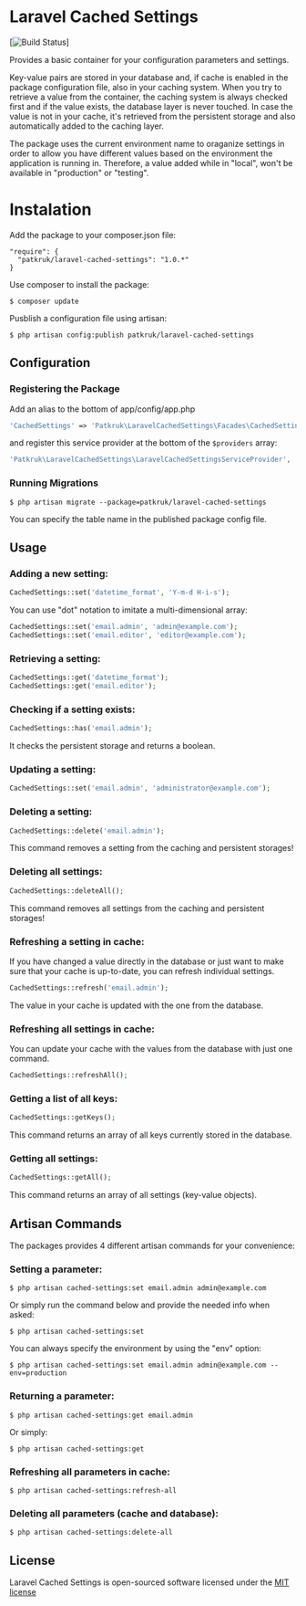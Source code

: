 Laravel Cached Settings
=============
[![Build Status](https://travis-ci.org/patkruk/Laravel-Cached-Settings.png?branch=master)]

Provides a basic container for your configuration parameters and settings.

Key-value pairs are stored in your database and, if cache is enabled in the package configuration file, also in your caching system. When you try to retrieve a value from the container, the caching system is always checked first and if the value exists, the database layer is never touched. In case the value is not in your cache, it's retrieved from the persistent storage and also automatically added to the caching layer.

The package uses the current environment name to oraganize settings in order to allow you have different values based on the environment the application is running in. Therefore, a value added while in "local", won't be available in "production" or "testing".

Instalation
===========

Add the package to your composer.json file:

```
"require": {
  "patkruk/laravel-cached-settings": "1.0.*"
}
```

Use composer to install the package:

```
$ composer update
```

Pusblish a configuration file using artisan:

```
$ php artisan config:publish patkruk/laravel-cached-settings
```

## Configuration

### Registering the Package

Add an alias to the bottom of app/config/app.php

```php
'CachedSettings' => 'Patkruk\LaravelCachedSettings\Facades\CachedSettings',
```

and register this service provider at the bottom of the `$providers` array:

```php
'Patkruk\LaravelCachedSettings\LaravelCachedSettingsServiceProvider',
```

### Running Migrations

```
$ php artisan migrate --package=patkruk/laravel-cached-settings
```

You can specify the table name in the published package config file.

## Usage

### Adding a new setting:


```php
CachedSettings::set('datetime_format', 'Y-m-d H-i-s');
```

You can use "dot" notation to imitate a multi-dimensional array:

```php
CachedSettings::set('email.admin', 'admin@example.com');
CachedSettings::set('email.editor', 'editor@example.com');
```

### Retrieving a setting:

```php
CachedSettings::get('datetime_format');
CachedSettings::get('email.editor');
```

### Checking if a setting exists:

```php
CachedSettings::has('email.admin');
```

It checks the persistent storage and returns a boolean.


### Updating a setting:

```php
CachedSettings::set('email.admin', 'administrator@example.com');
```

### Deleting a setting:

```php
CachedSettings::delete('email.admin');
```

This command removes a setting from the caching and persistent storages!

### Deleting all settings:

```php
CachedSettings::deleteAll();
```

This command removes all settings from the caching and persistent storages!

### Refreshing a setting in cache:

If you have changed a value directly in the database or just want to make sure that your cache is up-to-date,
you can refresh individual settings.

```php
CachedSettings::refresh('email.admin');
```

The value in your cache is updated with the one from the database.

### Refreshing all settings in cache:

You can update your cache with the values from the database with just one command.

```php
CachedSettings::refreshAll();
```

### Getting a list of all keys:

```php
CachedSettings::getKeys();
```

This command returns an array of all keys currently stored in the database.

### Getting all settings:

```php
CachedSettings::getAll();
```

This command returns an array of all settings (key-value objects).

## Artisan Commands

The packages provides 4 different artisan commands for your convenience:

### Setting a parameter:

```
$ php artisan cached-settings:set email.admin admin@example.com
```

Or simply run the command below and provide the needed info when asked:

```
$ php artisan cached-settings:set
```

You can always specify the environment by using the "env" option:

```
$ php artisan cached-settings:set email.admin admin@example.com --env=production
```
### Returning a parameter:

```
$ php artisan cached-settings:get email.admin
```

Or simply:

```
$ php artisan cached-settings:get
```

### Refreshing all parameters in cache:

```
$ php artisan cached-settings:refresh-all
```

### Deleting all parameters (cache and database):

```
$ php artisan cached-settings:delete-all
```

## License

Laravel Cached Settings is open-sourced software licensed under the [MIT license](http://opensource.org/licenses/MIT)